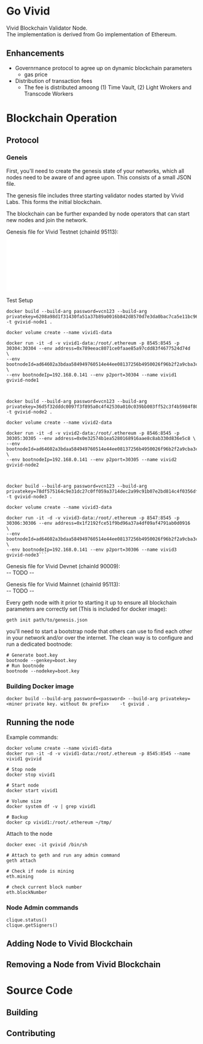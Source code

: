 # Go Vivid
Vivid Blockchain Validator Node.  
The implementation is derived from Go implementation of Ethereum.

## Enhancements
* Governrnance protocol to agree up on dynamic blockchain parameters
    * gas price
* Distribution of transaction fees
    * The fee is distributed amoong (1) Time Vault, (2) Light Wrokers and Transcode Workers

# Blockchain Operation

## Protocol

### Geneis 

First, you'll need to create the genesis state of your networks, which all nodes need to be aware of and agree upon. This consists of a small JSON file.

The genesis file includes three starting validator nodes started by Vivid Labs. This forms the initial blockchain.

The blockchain can be further expanded by node operators that can start new nodes and join the network.

Genesis file for Vivid Testnet (chainId 95113):
![genesis](./genesis-test/genisis.json)

Test Setup

```
docker build --build-arg password=vcn123 --build-arg  privatekey=6208a98d1f31430fa51a37b89a0016b842d8570d7e3da0bac7ca5e11bc96b2f6  -t gvivid-node1 .

docker volume create --name vivid1-data

docker run -it -d -v vivid1-data:/root/.ethereum -p 8545:8545 -p 30304:30304 --env address=0x789eeac8071ce0faae85a97cdd83f4677524d74d  \
--env bootnodeId=ad64602a3bdaa584949760514e44ee08137256b4950026f96b2f2a9cba3ca33b3b2f1e648f023beb5ca1218926c3712e0083b4cd2706a4a5e44e8169f35a3034 \
--env bootnodeIp=192.168.0.141 --env p2port=30304 --name vivid1 gvivid-node1



docker build --build-arg password=vcn123 --build-arg  privatekey=36d5f32dddc0097f3f895a0c4f42530a010c039bb003ff52c3f4b5984f8050ee  -t gvivid-node2 .

docker volume create --name vivid2-data

docker run -it -d -v vivid2-data:/root/.ethereum -p 8546:8545 -p 30305:30305 --env address=0x0e32574b1ea5280168916aae8c8ab330d836e5c8 \
--env bootnodeId=ad64602a3bdaa584949760514e44ee08137256b4950026f96b2f2a9cba3ca33b3b2f1e648f023beb5ca1218926c3712e0083b4cd2706a4a5e44e8169f35a3034 \
--env bootnodeIp=192.168.0.141 --env p2port=30305 --name vivid2 gvivid-node2



docker build --build-arg password=vcn123 --build-arg  privatekey=78df575164c9e31dc27c0ff059a3714dec2a99c91b07e2bd814c4f0356dfce51  -t gvivid-node3 .

docker volume create --name vivid3-data

docker run -it -d -v vivid3-data:/root/.ethereum -p 8547:8545 -p 30306:30306 --env address=0x1f2192fce51f9bd96a37a4df09af4791ab0d0916  \
--env bootnodeId=ad64602a3bdaa584949760514e44ee08137256b4950026f96b2f2a9cba3ca33b3b2f1e648f023beb5ca1218926c3712e0083b4cd2706a4a5e44e8169f35a3034 \
--env bootnodeIp=192.168.0.141 --env p2port=30306 --name vivid3 gvivid-node3```

```
Genesis file for Vivid Devnet (chainId 90009):  
-- TODO --

Genesis file for Vivid Mainnet (chainId 95113):  
-- TODO --


Every geth node with it prior to starting it up to ensure all blockchain parameters are correctly set (This is included for docker image):

```
geth init path/to/genesis.json
```

you'll need to start a bootstrap node that others can use to find each other in your network and/or over the internet. The clean way is to configure and run a dedicated bootnode:

```
# Generate boot.key
bootnode --genkey=boot.key
# Run bootnode
bootnode --nodekey=boot.key
```

### Building Docker image

```
docker build --build-arg password=<password> --build-arg privatekey=<miner private key. without 0x prefix>    -t gvivid .
```

## Running the node

Example commands:
```
docker volume create --name vivid1-data
docker run -it -d -v vivid1-data:/root/.ethereum -p 8545:8545 --name vivid1 gvivid

```


```
# Stop node
docker stop vivid1

# Start node
docker start vivid1

# Volume size
docker system df -v | grep vivid1

# Backup
docker cp vivid1:/root/.ethereum ~/tmp/
```

Attach to the node
```
docker exec -it gvivid /bin/sh

# Attach to geth and run any admin command
geth attach

# Check if node is mining
eth.mining

# check current block number
eth.blockNumber
```
### Node Admin commands
```
clique.status()
clique.getSigners()
```
## Adding Node to Vivid Blockchain


## Removing a Node from Vivid Blockchain


# Source Code

## Building


## Contributing

